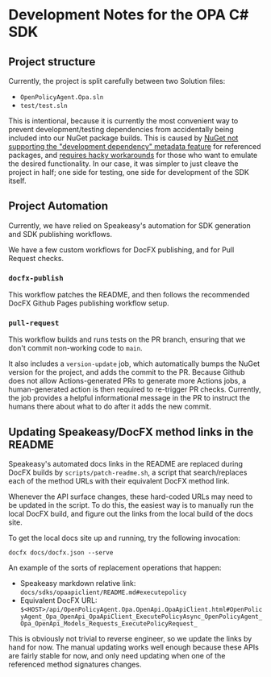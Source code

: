 # Development Notes for the OPA C# SDK

## Project structure

Currently, the project is split carefully between two Solution files:
 - `OpenPolicyAgent.Opa.sln`
 - `test/test.sln`

This is intentional, because it is currently the most convenient way to prevent development/testing dependencies from accidentally being included into our NuGet package builds.
This is caused by [NuGet not supporting the "development dependency" metadata feature](https://github.com/NuGet/Home/issues/4125) for referenced packages, and [requires hacky workarounds](https://github.com/NuGet/Home/wiki/DevelopmentDependency-support-for-PackageReference) for those who want to emulate the desired functionality.
In our case, it was simpler to just cleave the project in half; one side for testing, one side for development of the SDK itself.


## Project Automation

Currently, we have relied on Speakeasy's automation for SDK generation and SDK publishing workflows.

We have a few custom workflows for DocFX publishing, and for Pull Request checks.

### `docfx-publish`

This workflow patches the README, and then follows the recommended DocFX Github Pages publishing workflow setup.

### `pull-request`

This workflow builds and runs tests on the PR branch, ensuring that we don't commit non-working code to `main`.

It also includes a `version-update` job, which automatically bumps the NuGet version for the project, and adds the commit to the PR.
Because Github does not allow Actions-generated PRs to generate more Actions jobs, a human-generated action is then required to re-trigger PR checks.
Currently, the job provides a helpful informational message in the PR to instruct the humans there about what to do after it adds the new commit.


## Updating Speakeasy/DocFX method links in the README

Speakeasy's automated docs links in the README are replaced during DocFX builds by `scripts/patch-readme.sh`, a script that search/replaces each of the method URLs with their equivalent DocFX method link.

Whenever the API surface changes, these hard-coded URLs may need to be updated in the script.
To do this, the easiest way is to manually run the local DocFX build, and figure out the links from the local build of the docs site.

To get the local docs site up and running, try the following invocation:

    docfx docs/docfx.json --serve

An example of the sorts of replacement operations that happen:
 - Speakeasy markdown relative link: `docs/sdks/opaapiclient/README.md#executepolicy`
 - Equivalent DocFX URL: `$<HOST>/api/OpenPolicyAgent.Opa.OpenApi.OpaApiClient.html#OpenPolicyAgent_Opa_OpenApi_OpaApiClient_ExecutePolicyAsync_OpenPolicyAgent_Opa_OpenApi_Models_Requests_ExecutePolicyRequest_`

This is obviously not trivial to reverse engineer, so we update the links by hand for now.
The manual updating works well enough because these APIs are fairly stable for now, and only need updating when one of the referenced method signatures changes.
